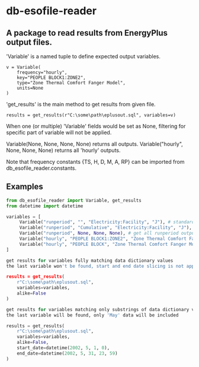 # db-esofile-reader
## A package to read results from EnergyPlus output files.

'Variable' is a named tuple to define expected output variables.

    v = Variable(
        frequency="hourly",
        key="PEOPLE BLOCK1:ZONE2",
        type="Zone Thermal Comfort Fanger Model",
        units=None
    )

'get_results' is the main method to get results from given file.

    results = get_results(r"C:\some\path\eplusout.sql", variables=v)


When one (or multiple) 'Variable' fields would be set as None,
filtering for specific part of variable will not be applied.

Variable(None, None, None, None) returns all outputs.
Variable("hourly", None, None, None) returns all 'hourly' outputs.

Note that frequency constants {TS, H, D, M, A, RP} can be imported
from db_esofile_reader.constants.

Examples
--------
```Python
from db_esofile_reader import Variable, get_results
from datetime import datetime

variables = [
     Variable("runperiod", "", "Electricity:Facility", "J"), # standard meter
     Variable("runperiod", "Cumulative", "Electricity:Facility", "J"), # cumulative meter
     Variable("runperiod", None, None, None), # get all runperiod outputs
     Variable("hourly", "PEOPLE BLOCK1:ZONE2", "Zone Thermal Comfort Fanger Model PMV", ""),
     Variable("hourly", "PEOPLE BLOCK", "Zone Thermal Comfort Fanger Model PMV", "")
]

get results for variables fully matching data dictionary values
the last variable won't be found, start and end date slicing is not applied

results = get_results(
    r"C:\some\path\eplusout.sql",
    variables=variables,
    alike=False
)

get results for variables matching only substrings of data dictionary values
the last variable will be found, only 'May' data will be included

results = get_results(
    r"C:\some\path\eplusout.sql",
    variables=variables,
    alike=False,
    start_date=datetime(2002, 5, 1, 0),
    end_date=datetime(2002, 5, 31, 23, 59)
)
```
